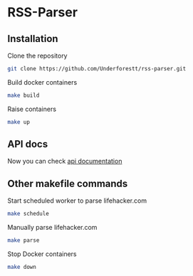# RSS-Parser
## Installation

Clone the repository
```bash
git clone https://github.com/Underforestt/rss-parser.git
```

Build docker containers
```bash
make build
```

Raise containers
```bash
make up
```

## API docs
Now you can check [api documentation](http//:localhost:8000/api/documentation)

## Other makefile commands

Start scheduled worker to parse lifehacker.com
```bash
make schedule
```

Manually parse lifehacker.com
```bash
make parse
```

Stop Docker containers
```bash
make down
```
